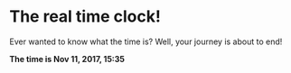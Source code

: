 # The real time clock!

Ever wanted to know what the time is? Well, your journey is about to end!

**The time is Nov 11, 2017, 15:35**